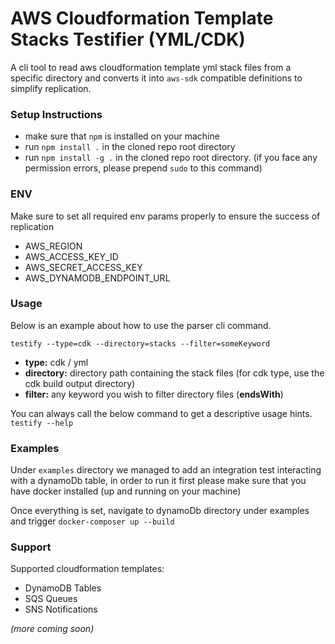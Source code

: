 # AWS Cloudformation Template Stacks Testifier (YML/CDK)

A cli tool to read aws cloudformation template yml stack files from a specific directory and converts it into `aws-sdk` compatible definitions to simplify replication.

### Setup Instructions
* make sure that `npm` is installed on your machine
* run `npm install .` in the cloned repo root directory
* run `npm install -g .` in the cloned repo root directory. (if you face any permission errors, please prepend `sudo` to this command)

### ENV
Make sure to set all required env params properly to ensure the success of replication

* AWS_REGION
* AWS_ACCESS_KEY_ID
* AWS_SECRET_ACCESS_KEY
* AWS_DYNAMODB_ENDPOINT_URL

### Usage
Below is an example about how to use the parser cli command.

`testify --type=cdk --directory=stacks --filter=someKeyword`
* **type:** cdk / yml
* **directory:** directory path containing the stack files (for cdk type, use the cdk build output directory)
* **filter:** any keyword you wish to filter directory files (**endsWith**) 

You can always call the below command to get a descriptive usage hints.
`testify --help`

### Examples
Under `examples` directory we managed to add an integration test interacting with a dynamoDb table, in order to run
it first please make sure that you have docker installed (up and running on your machine)

Once everything is set, navigate to dynamoDb directory under examples and trigger
`docker-composer up --build`

### Support
Supported cloudformation templates:
* DynamoDB Tables
* SQS Queues
* SNS Notifications

_(more coming soon)_
